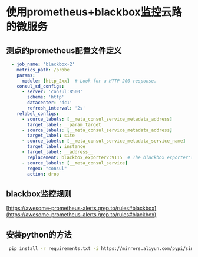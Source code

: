 使用prometheus+blackbox监控云路的微服务
===

## 测点的prometheus配置文件定义

```yaml
  - job_name: 'blackbox-2'
    metrics_path: /probe
    params:
      module: [http_2xx]  # Look for a HTTP 200 response.
    consul_sd_configs:
      - server: 'consul:8500'
        scheme: 'http'
        datacenter: 'dc1'
        refresh_interval: '2s'    
    relabel_configs:
      - source_labels: [__meta_consul_service_metadata_address]
        target_label: __param_target
      - source_labels: [__meta_consul_service_metadata_address]
        target_label: site
      - source_labels: [__meta_consul_service_metadata_service_name]
        target_label: instance
      - target_label: __address__
        replacement: blackbox_exporter2:9115  # The blackbox exporter's real hostname:port.
      - source_labels: [__meta_consul_service]
        regex: "consul"
        action: drop
```

## blackbox监控规则
[https://awesome-prometheus-alerts.grep.to/rules#blackbox](https://awesome-prometheus-alerts.grep.to/rules#blackbox)

## 安装python的方法
```bash
 pip install -r requirements.txt -i https://mirrors.aliyun.com/pypi/simple/
```